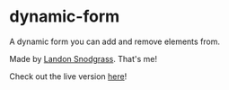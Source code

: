 # dynamic-form
A dynamic form you can add and remove elements from.

Made by [Landon Snodgrass](http://landonsnodgrass.com). That's me!

Check out the live version [here](http://dynamicform.landonsnodgrass.com/dynamic-form/index.html)!
